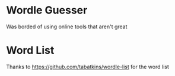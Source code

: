 # Wordle Guesser

Was borded of using online tools that aren't great

# Word List

Thanks to https://github.com/tabatkins/wordle-list for the word list
